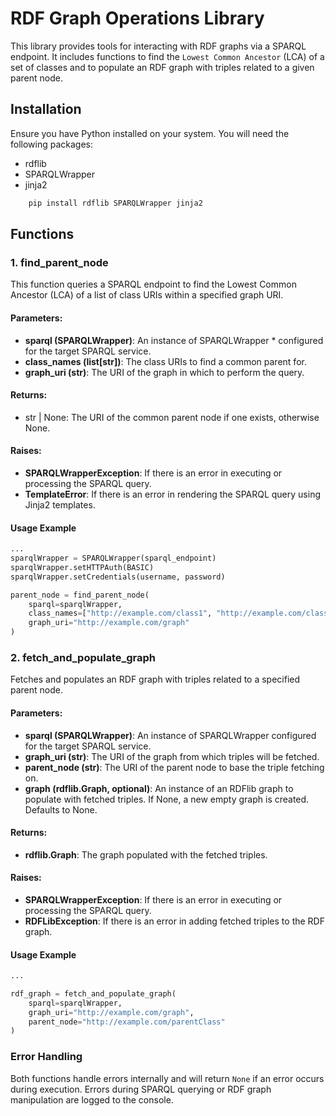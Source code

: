 # RDF Graph Operations Library

This library provides tools for interacting with RDF graphs via a
SPARQL endpoint. It includes functions to find the `Lowest Common
Ancestor` (LCA) of a set of classes and to populate an RDF graph with
triples related to a given parent node.

## Installation
Ensure you have Python installed on your system. You will need the following packages:

* rdflib
* SPARQLWrapper
* jinja2

```bash
	pip install rdflib SPARQLWrapper jinja2
```

## Functions
### 1. find_parent_node
This function queries a SPARQL endpoint to find the Lowest Common Ancestor (LCA) of a list of class URIs within a specified graph URI.

#### Parameters:
  * **sparql (SPARQLWrapper)**: An instance of SPARQLWrapper * configured for the target SPARQL service.
  * **class_names (list[str])**: The class URIs to find a common parent for.
  * **graph_uri (str)**: The URI of the graph in which to perform the query.

#### Returns:
  * str | None: The URI of the common parent node if one exists, otherwise None.

#### Raises:
  * **SPARQLWrapperException**: If there is an error in executing or processing the SPARQL query.
  * **TemplateError**: If there is an error in rendering the SPARQL query using Jinja2 templates.

#### Usage Example
```python
...
sparqlWrapper = SPARQLWrapper(sparql_endpoint)
sparqlWrapper.setHTTPAuth(BASIC)
sparqlWrapper.setCredentials(username, password)

parent_node = find_parent_node(
    sparql=sparqlWrapper,  
    class_names=["http://example.com/class1", "http://example.com/class2"],
    graph_uri="http://example.com/graph"
)
```

### 2. fetch_and_populate_graph
Fetches and populates an RDF graph with triples related to a specified parent node.

#### Parameters:
  * **sparql (SPARQLWrapper)**: An instance of SPARQLWrapper configured for the target SPARQL service.
  * **graph_uri (str)**: The URI of the graph from which triples will be fetched.
  * **parent_node (str)**: The URI of the parent node to base the triple fetching on.
  * **graph (rdflib.Graph, optional)**: An instance of an RDFlib graph to populate with fetched triples.
                                         If None, a new empty graph is created. Defaults to None.

#### Returns:
  * **rdflib.Graph**: The graph populated with the fetched triples.

#### Raises:
  * **SPARQLWrapperException**: If there is an error in executing or processing the SPARQL query.
  * **RDFLibException**: If there is an error in adding fetched triples to the RDF graph.


#### Usage Example
```python
...

rdf_graph = fetch_and_populate_graph(
    sparql=sparqlWrapper,
    graph_uri="http://example.com/graph",
    parent_node="http://example.com/parentClass"
)
```

### Error Handling
Both functions handle errors internally and will return `None` if an error occurs during execution. Errors during SPARQL querying or RDF graph manipulation are logged to the console.
